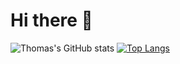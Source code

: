 # Hi there 👋

![Thomas's GitHub stats](https://github-readme-stats.vercel.app/api?username=thomastss&show_icons=true&theme=dark)
[![Top Langs](https://github-readme-stats.vercel.app/api/top-langs/?username=thomastss&theme=dark)](https://github.com/thomastss/github-readme-stats)
